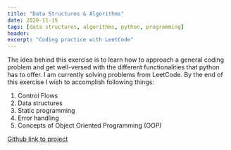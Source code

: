 ```yaml
---
title: "Data Structures & Algorithms"
date: 2020-11-15
tags: [data structures, algorithms, python, programming]
header:
excerpt: "Coding practice with LeetCode"
---
```


The idea behind this exercise is to learn how to approach a general coding problem and get well-versed with the different functionalities that python has to offer. I am currently solving problems from LeetCode. By the end of this exercise I wish to accomplish following things:
1. Control Flows
2. Data structures
3. Static programming
4. Error handling
5. Concepts of Object Oriented Programming (OOP)

<a href="https://github.com/NikhilSawal/algorithms" target="_blank">Github link to project</a>
